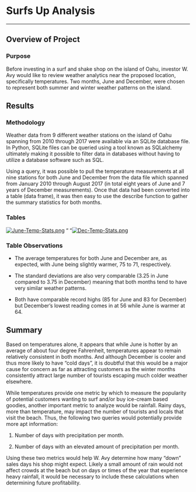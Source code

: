 # Surfs Up Analysis
---
## Overview of Project

### Purpose

Before investing in a surf and shake shop on the island of Oahu, investor W. Avy would like to review weather analytics near the proposed location, specifically temperatures. Two months, June and December, were chosen to represent both summer and winter weather patterns on the island. 

## Results

### Methodology

Weather data from 9 different weather stations on the island of Oahu spanning from 2010 through 2017 were available via an SQLite database file. In Python, SQLite files can be queried using a tool known as SQLalchemy ultimately making it possible to filter data in databases without having to utilize a database software such as SQL. 

Using a query, it was possible to pull the temperature measurements at all nine stations for both June and December from the data file which spanned from January 2010 through August 2017 (in total eight years of June and 7 years of December measurements). Once that data had been converted into a table (data frame), it was then easy to use the describe function to gather the summary statistics for both months. 

### Tables
 
[![June-Temp-Stats.png](https://i.postimg.cc/3xtmQ3h3/June-Temp-Stats.png)](https://postimg.cc/VJbdjQ5h)  “                    “[![Dec-Temp-Stats.png](https://i.postimg.cc/8cGjrYGy/Dec-Temp-Stats.png)](https://postimg.cc/8Jy12tjW)  

### Table Observations

* The average temperatures for both June and December are, as expected, with June being slightly warmer, 75 to 71, respectively.
  
* The standard deviations are also very comparable (3.25 in June compared to 3.75 in December) meaning that both months tend to have very similar weather patterns.   
 
* Both have comparable record highs (85 for June and 83 for December) but December’s lowest reading comes in at 56 while June is warmer at 64.  

## Summary

Based on temperatures alone, it appears that while June is hotter by an average of about four degree Fahrenheit, temperatures appear to remain relatively consistent in both months. And although December is cooler and thus more likely to have “cold days”, it is doubtful that this would be a major cause for concern as far as attracting customers as the winter months consistently attract large number of tourists escaping much colder weather elsewhere. 

While temperatures provide one metric by which to measure the popularity of potential customers wanting to surf and/or buy ice-cream based goodies, another important metric to analyze would be rainfall. Rainy days, more than temperature, may impact the number of tourists and locals that visit the beach. Thus, the following two queries would potentially provide more apt information:

1)	Number of days with precipitation per month. 

2)	Number of days with an elevated amount of precipitation per month.

Using these two metrics would help W. Avy determine how many “down” sales days his shop might expect. Likely a small amount of rain would not affect crowds at the beach but on days or times of the year that experience heavy rainfall, it would be necessary to include these calculations when determining future profitability. 
